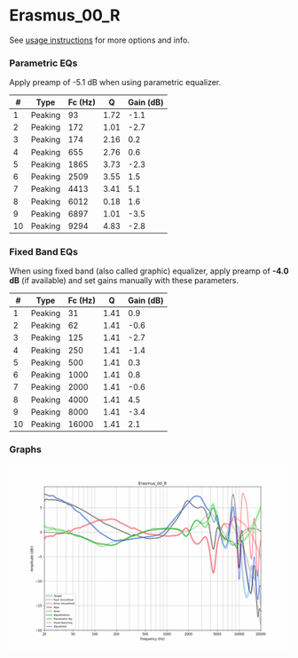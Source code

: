 # Erasmus_00_R
See [usage instructions](https://github.com/jaakkopasanen/AutoEq#usage) for more options and info.

### Parametric EQs
Apply preamp of -5.1 dB when using parametric equalizer.

|   # | Type    |   Fc (Hz) |    Q |   Gain (dB) |
|-----|---------|-----------|------|-------------|
|   1 | Peaking |        93 | 1.72 |        -1.1 |
|   2 | Peaking |       172 | 1.01 |        -2.7 |
|   3 | Peaking |       174 | 2.16 |         0.2 |
|   4 | Peaking |       655 | 2.76 |         0.6 |
|   5 | Peaking |      1865 | 3.73 |        -2.3 |
|   6 | Peaking |      2509 | 3.55 |         1.5 |
|   7 | Peaking |      4413 | 3.41 |         5.1 |
|   8 | Peaking |      6012 | 0.18 |         1.6 |
|   9 | Peaking |      6897 | 1.01 |        -3.5 |
|  10 | Peaking |      9294 | 4.83 |        -2.8 |

### Fixed Band EQs
When using fixed band (also called graphic) equalizer, apply preamp of **-4.0 dB** (if available) and set gains manually with these parameters.

|   # | Type    |   Fc (Hz) |    Q |   Gain (dB) |
|-----|---------|-----------|------|-------------|
|   1 | Peaking |        31 | 1.41 |         0.9 |
|   2 | Peaking |        62 | 1.41 |        -0.6 |
|   3 | Peaking |       125 | 1.41 |        -2.7 |
|   4 | Peaking |       250 | 1.41 |        -1.4 |
|   5 | Peaking |       500 | 1.41 |         0.3 |
|   6 | Peaking |      1000 | 1.41 |         0.8 |
|   7 | Peaking |      2000 | 1.41 |        -0.6 |
|   8 | Peaking |      4000 | 1.41 |         4.5 |
|   9 | Peaking |      8000 | 1.41 |        -3.4 |
|  10 | Peaking |     16000 | 1.41 |         2.1 |

### Graphs
![](./Erasmus_00_R.png)
